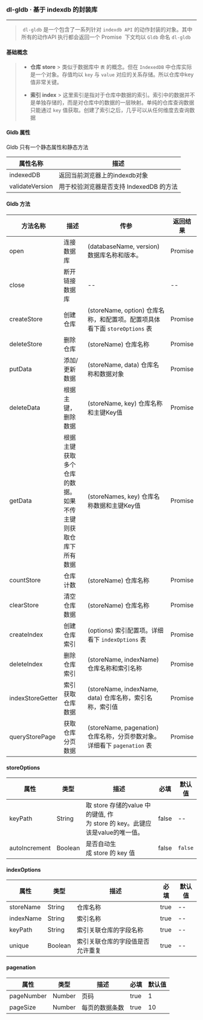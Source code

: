 ### dl-gldb · 基于 indexdb 的封装库
---
> `dl-gldb` 是一个包含了一系列针对 `indexdb API` 的动作封装的对象。其中所有的动作API 执行都会返回一个 Promise
> 下文均以 `Gldb` 命名 `dl-gldb` 


#### 基础概念
> + **仓库 store**
    > 类似于数据库中 `表` 的概念。但在 `IndexedDB` 中仓库实际是一个对象。存值均以 `key` 与 `value` 对应的关系存储。所以仓库中key值非常关键。
>  
> + **索引 index**
    > 这里索引是指对于仓库中数据的索引。索引中的数据并不是单独存储的，而是对仓库中的数据的一层映射。单纯的仓库查询数据只能通过 `key` 值获取。创建了索引之后，几乎可以从任何维度去查询数据



#### Gldb 属性
Gldb 只有一个静态属性和静态方法

| 属性名称 | 描述 |
| --- | --- |
| indexedDB | 返回当前浏览器上的indexdb对象 |
| validateVersion  | 用于校验浏览器是否支持 IndexedDB 的方法 |


#### Gldb 方法

| 方法名称 | 描述 | 传参 | 返回结果 |
| --- | --- | --- | --- |
| open | 连接数据库 | (databaseName, version) 数据库名称和版本。 | Promise |
| close | 断开链接数据库 | -- | -- |
| createStore | 创建仓库 | (storeName, option) 仓库名称，和配置项。配置项具体看下面 `storeOptions` 表 | Promise  |
| deleteStore | 删除仓库 | (storeName) 仓库名称 | Promise |
| putData | 添加/更新数据 | (storeName, data) 仓库名称和数据对象 | Promise |
| deleteData | 根据主键，删除数据 | (storeName, key) 仓库名称和主键Key值 | Promise |
| getData | 根据主键获取多个仓库的数据。如果不传主键则获取仓库下所有数据 | (storeNames, key) 仓库名称数据和主键Key值 | Promise |
| countStore | 仓库计数 | (storeName) 仓库名称 | Promise |
| clearStore | 清空仓库数据 | (storeName) 仓库名称 | Promise |
| createIndex | 创建仓库索引 | (options) 索引配置项。详细看下 `indexOptions` 表 | Promise |
| deleteIndex | 删除仓库索引 | (storeName, indexName) 仓库名称和索引名称 | Promise |
| indexStoreGetter | 索引获取仓库数据 | (storeName, indexName, data) 仓库名称，索引名称，索引值 | Promise |
| queryStorePage | 获取仓库分页数据 | (storeName, pagenation) 仓库名称，分页参数对象。详细看下 `pagenation` 表 | Promise |



#### storeOptions

| 属性 | 类型 | 描述 | 必填 | 默认值 |
| --- | --- | --- | --- | --- |
| keyPath | String | 取 store 存储的value 中的键值, 作为 store 的 key。此键应该是value的唯一值。 | false | -- |
| autoIncrement | Boolean | 是否自动生成 store 的 key 值  | false  | `false` |


#### indexOptions

| 属性 | 类型 | 描述 | 必填 | 默认值 |
| --- | --- | --- | --- | --- |
| storeName | String | 仓库名称 | true | -- |
| indexName | String | 索引名称 | true | -- |
| keyPath | String | 索引关联仓库的字段名称 | true | -- |
| unique | Boolean | 索引关联仓库的字段值是否允许重复 | true | -- |


#### pagenation

| 属性 | 类型 | 描述 | 必填 | 默认值 |
| --- | --- | --- | --- | --- |
| pageNumber | Number | 页码 | true | 1 |
| pageSize | Number | 每页的数据条数 | true | 10 |